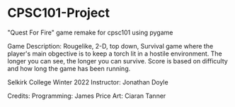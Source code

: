 ﻿# CPSC101-Project

"Quest For Fire" game remake for cpsc101 using pygame

Game Description:
Rougelike, 2-D, top down, Survival game where the player's main obgective is to keep a torch lit in a hostile environment. The longer you can see, the longer you can survive. Score is based on difficulty and how long the game has been running. 

Selkirk College
Winter 2022
Instructor: Jonathan Doyle

Credits:
Programming: James Price
Art: Ciaran Tanner
